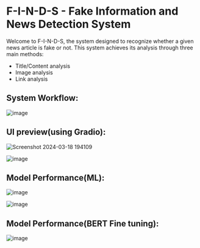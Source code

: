 # F-I-N-D-S - Fake Information and News Detection System

Welcome to F-I-N-D-S, the system designed to recognize whether a given news article is fake or not. This system achieves its analysis through three main methods:

- Title/Content analysis
- Image analysis
- Link analysis

## System Workflow:
![image](https://github.com/harvind-here/F-I-N-D-S/assets/138276429/acb6582a-3766-4969-b634-45f3dba0a648)

## UI preview(using Gradio):
![Screenshot 2024-03-18 194109](https://github.com/harvind-here/F-I-N-D-S/assets/138276429/40e73e8f-daec-424b-a852-542e8055a684)

![image](https://github.com/harvind-here/F-I-N-D-S/assets/138276429/4af3dfb5-781d-4194-b64c-05b53ecc85b8)

## Model Performance(ML):
![image](https://github.com/harvind-here/F-I-N-D-S/assets/138276429/00c92a41-a3de-4069-8bd5-239534340736)

![image](https://github.com/harvind-here/F-I-N-D-S/assets/138276429/a53b63ca-f617-411f-9c6c-2396b9fd8c54)

## Model Performance(BERT Fine tuning):

![image](https://github.com/harvind-here/F-I-N-D-S/assets/138276429/748fdc7a-93b8-428c-ab7e-ba2b29aeafe3)

